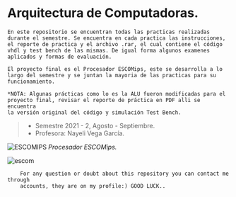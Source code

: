 # Arquitectura de Computadoras.
    En este repositorio se encuentran todas las practicas realizadas
    durante el semestre. Se encuentra en cada practica las instrucciones,
    el reporte de practica y el archivo .rar, el cual contiene el código
    vhdl y test bench de las mismas. De igual forma algunos examenes
    aplicados y formas de evaluación.
    
    El proyecto final es el Procesador ESCOMips, este se desarrolla a lo 
    largo del semestre y se juntan la mayoria de las practicas para su
    funcionamiento.
    
    *NOTA: Algunas prácticas como lo es la ALU fueron modificadas para el
    proyecto final, revisar el reporte de práctica en PDF alli se encuentra
    la versión original del código y simulación Test Bench.
    
> - Semestre 2021 - 2, Agosto -  Septiembre.
> - Profesora: Nayeli Vega García.
    
    
![ESCOMIPS](https://user-images.githubusercontent.com/55300309/147428656-b461f653-921a-41a9-b62f-884717006e23.jpg)
*Procesador ESCOMips.*


![escom](https://user-images.githubusercontent.com/55300309/147428895-d6643983-342d-420e-96d9-e776cd16d62b.jpg)

        For any question or doubt about this repository you can contact me through 
        accounts, they are on my profile:) GOOD LUCK..
